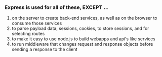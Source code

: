 ### Express is used for all of these, EXCEPT ...

1. on the server to create back-end services, as well as on the browser to consume those services
1. to parse payload data, sessions, cookies, to store sessions, and for selecting routes
1. to make it easy to use node.js to build webapps and api's like services
1. to run middleware that changes request and response objects before sending a response to the client